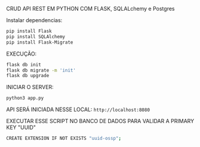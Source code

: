 CRUD API REST EM PYTHON COM FLASK, SQLALchemy e Postgres

Instalar dependencias:
```bash
pip install Flask
pip install SQLAlchemy
pip install Flask-Migrate
```

EXECUÇÃO:
```bash
flask db init
flask db migrate -m 'init'
flask db upgrade
```

INICIAR O SERVER: 
```bash
python3 app.py
```

API SERÁ INICIADA NESSE LOCAL: 
`http://localhost:8080`

EXECUTAR ESSE SCRIPT NO BANCO DE DADOS PARA VALIDAR A PRIMARY KEY "UUID"
```bash
CREATE EXTENSION IF NOT EXISTS "uuid-ossp";
```